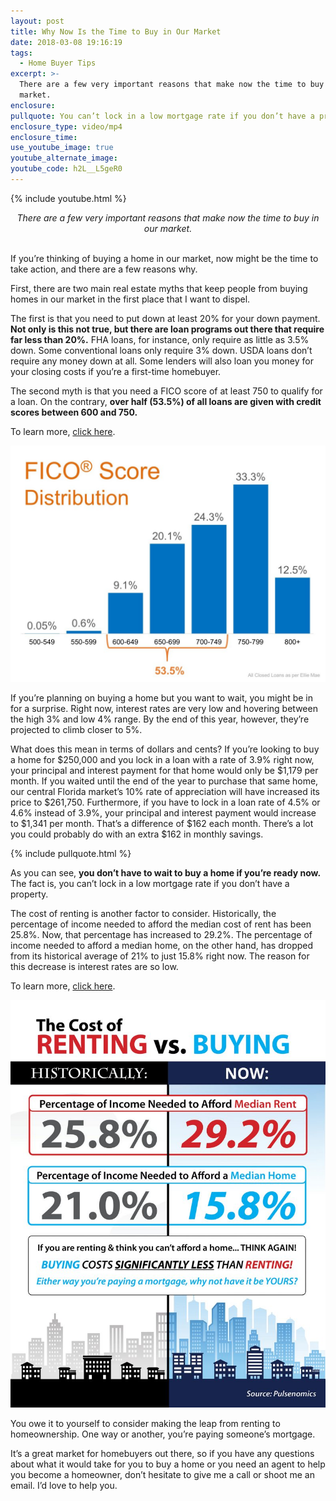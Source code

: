 ```yaml
---
layout: post
title: Why Now Is the Time to Buy in Our Market
date: 2018-03-08 19:16:19
tags:
  - Home Buyer Tips
excerpt: >-
  There are a few very important reasons that make now the time to buy in our
  market.
enclosure:
pullquote: You can’t lock in a low mortgage rate if you don’t have a property.
enclosure_type: video/mp4
enclosure_time:
use_youtube_image: true
youtube_alternate_image:
youtube_code: h2L__L5geR0
---
```


{% include youtube.html %}

<center><em>There are a few very important reasons that make now the time to buy in our market.</em></center>

<center>&nbsp;</center>

If you’re thinking of buying a home in our market, now might be the time to take action, and there are a few reasons why.

First, there are two main real estate myths that keep people from buying homes in our market in the first place that I want to dispel.

The first is that you need to put down at least 20% for your down payment. **Not only is this not true, but there are loan programs out there that require far less than 20%.** FHA loans, for instance, only require as little as 3.5% down. Some conventional loans only require 3% down. USDA loans don’t require any money down at all. Some lenders will also loan you money for your closing costs if you’re a first-time homebuyer.

The second myth is that you need a FICO score of at least 750 to qualify for a loan. On the contrary, **over half (53.5%) of all loans are given with credit scores between 600 and 750.**

To learn more, [click here](http://www.simplifyingthemarket.com/en/2018/01/30/2-major-myths-holding-back-home-buyers/?a=323701-ea9cfdf9d119bc9a1cd75b3509ec10e4).

<a href="http://www.simplifyingthemarket.com/en/2018/01/30/2-major-myths-holding-back-home-buyers/?a=323701-ea9cfdf9d119bc9a1cd75b3509ec10e4" target="_blank"><img src="/uploads/dee-myth.jpeg" class="three-quarter-image"></a>

If you’re planning on buying a home but you want to wait, you might be in for a surprise. Right now, interest rates are very low and hovering between the high 3% and low 4% range. By the end of this year, however, they’re projected to climb closer to 5%.

What does this mean in terms of dollars and cents? If you’re looking to buy a home for $250,000 and you lock in a loan with a rate of 3.9% right now, your principal and interest payment for that home would only be $1,179 per month. If you waited until the end of the year to purchase that same home, our central Florida market’s 10% rate of appreciation will have increased its price to $261,750. Furthermore, if you have to lock in a loan rate of 4.5% or 4.6% instead of 3.9%, your principal and interest payment would increase to $1,341 per month. That’s a difference of $162 each month. There’s a lot you could probably do with an extra $162 in monthly savings.

{% include pullquote.html %}

As you can see, **you don’t have to wait to buy a home if you’re ready now.** The fact is, you can’t lock in a low mortgage rate if you don’t have a property.

The cost of renting is another factor to consider. Historically, the percentage of income needed to afford the median cost of rent has been 25.8%. Now, that percentage has increased to 29.2%. The percentage of income needed to afford a median home, on the other hand, has dropped from its historical average of 21% to just 15.8% right now. The reason for this decrease is interest rates are so low.

To learn more, [click here](http://www.simplifyingthemarket.com/en/2017/10/20/the-cost-of-renting-vs-buying-a-home-infographic/?a=323701-ea9cfdf9d119bc9a1cd75b3509ec10e4).

<a href="http://www.simplifyingthemarket.com/en/2017/10/20/the-cost-of-renting-vs-buying-a-home-infographic/?a=323701-ea9cfdf9d119bc9a1cd75b3509ec10e4" target="_blank"><img src="/uploads/dee-myth-2.jpg" class="three-quarter-image"></a>

You owe it to yourself to consider making the leap from renting to homeownership. One way or another, you’re paying someone’s mortgage.

It’s a great market for homebuyers out there, so if you have any questions about what it would take for you to buy a home or you need an agent to help you become a homeowner, don’t hesitate to give me a call or shoot me an email. I’d love to help you.